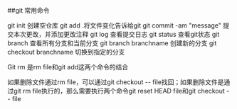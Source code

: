 ##git 常用命令

git init 创建空仓库
git add .将文件变化告诉给git
git commit -am "message" 提交本次更改，并添加更改注释
git log 查看提交日志
git status 查看git状态
git branch 查看所有分支和当前分支
git branch branchname 创建新的分支
git checkout branchname 切换到指定的分支

Git rm 是rm file和git add这两个命令的结合

如果删除文件通过rm file，可以通过git checkout -- file找回；如果删除文件是通过git rm file执行的，那么需要执行两个命令git reset HEAD file和git checkout -- file


